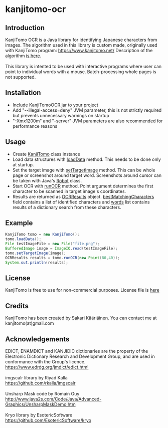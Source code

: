 # kanjitomo-ocr

<h2>Introduction</h2>

KanjiTomo OCR is a Java library for identifying Japanese characters from images. The algorithm used in this library is custom made, originally used with KanjiTomo program: <a href="https://www.kanjitomo.net/">https://www.kanjitomo.net/</a> Description of the algorithm <a href="how it works/index.html">is here</a>.
<br><br>
This library is intented to be used with interactive programs where user can point to individual words with a mouse. Batch-processing whole pages is not supported. 

<h2>Installation</h2>

<ul>
	<li>Include KanjiTomoOCR.jar to your project</li>
	<li>Add "--illegal-access=deny" JVM parameter, this is not strictly required but prevents unnecessary warnings on startup</li>
	<li>"-Xmx1200m" and "-server" JVM parameters are also recommended for performance reasons</li>
</ul>

<h2>Usage</h2>

<ul>
	<li>Create <a href="javadoc/net/kanjitomo/KanjiTomo.html">KanjiTomo</a> class instance</li>
	<li>Load data structures with <a href="javadoc/net/kanjitomo/KanjiTomo.html#loadData()">loadData</a> method. This needs to be done only at startup.</li>
	<li>Set the target image with <a href="javadoc/net/kanjitomo/KanjiTomo.html#setTargetImage(java.awt.image.BufferedImage)">setTargetImage</a> method. This can be whole page or screenshot around target word. Screenshots around cursor can be taken with Java's <a href="https://docs.oracle.com/javase/7/docs/api/java/awt/Robot.html">Robot</a> class.</li>
	<li>Start OCR with <a href="javadoc/net/kanjitomo/KanjiTomo.html#runOCR(java.awt.Point)">runOCR</a> method. Point argument determines the first character to be scanned in target image's coordinates.</li>
	<li>Results are returned as <a href="javadoc/net/kanjitomo/OCRResults.html">OCRResults</a> object. <a href="javadoc/net/kanjitomo/OCRResults.html#bestMatchingCharacters">bestMatchingCharacters</a> field contains a list of identified characters and <a href="javadoc/net/kanjitomo/OCRResults.html#words">words</a> list contains results of a dictionary search from these characters.</li>
</ul>

<h2>Example</h2>

```java
KanjiTomo tomo = new KanjiTomo();
tomo.loadData();
File testImageFile = new File("file.png");
BufferedImage image = ImageIO.read(testImageFile);
tomo.setTargetImage(image);
OCRResults results = tomo.runOCR(new Point(80,40));
System.out.println(results);
```

<h2>License</h2>

KanjiTomo is free to use for non-commercial purposes. License file is <a href="LICENSE.txt">here</a>

<h2>Credits</h2>

KanjiTomo has been created by Sakari K&#228;&#228;ri&#228;inen. You can contact me at kanjitomo(at)gmail.com

<h2>Acknowledgements</h2>

EDICT, ENAMDICT and KANJIDIC dictionaries are the property of the Electronic Dictionary Research and Development Group, and are used in conformance with the Group's licence.<br> 
<a href="https://www.edrdg.org/jmdict/edict.html">https://www.edrdg.org/jmdict/edict.html</a>
<br><br>
imgscalr library by Riyad Kalla<br>
<a href="https://github.com/rkalla/imgscalr">https://github.com/rkalla/imgscalr</a>
<br><br>
Unsharp Mask code by Romain Guy<br>
<a href="http://www.java2s.com/Code/Java/Advanced-Graphics/UnsharpMaskDemo.htm">http://www.java2s.com/Code/Java/Advanced-Graphics/UnsharpMaskDemo.htm</a>
<br><br>
Kryo library by EsotericSoftware<br>
<a href="https://github.com/EsotericSoftware/kryo">https://github.com/EsotericSoftware/kryo</a>

